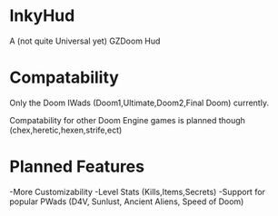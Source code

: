 # InkyHud
 A (not quite Universal yet) GZDoom Hud 
# Compatability
 Only the Doom IWads (Doom1,Ultimate,Doom2,Final Doom) currently.

 Compatability for other Doom Engine games is planned though (chex,heretic,hexen,strife,ect)
# Planned Features
 -More Customizability
 -Level Stats (Kills,Items,Secrets)
 -Support for popular PWads (D4V, Sunlust, Ancient Aliens, Speed of Doom)
